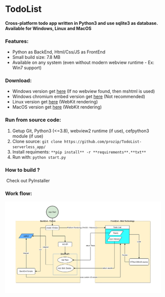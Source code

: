 # TodoList

#### Cross-platform todo app written in Python3 and use sqlite3 as database. Available for Windows, Linux and MacOS



### Features:

- Python as BackEnd, Html/Css/JS as FrontEnd
- Small build size: 7.8 MB
- Available on any system (even without modern webview runtime - Ex: Win7 support)





### Download: 

- Windows version get [here](https://github.com/prozip/TodoList-serverless_app/raw/master/build/windows/todo.exe) (If no webview found, then mshtml is used)
- Windows chromium embed version get [here](https://github.com/prozip/TodoList-serverless_app/raw/master/build/windows/todo_chromium.exe) (Not recommended)
- Linux version get [here](https://github.com/prozip/TodoList-serverless_app/raw/master/build/linux%20%5BDebian%20based%5D/todo) (WebKit rendering)
- MacOS version get [here](https://github.com/prozip/TodoList-serverless_app/raw/master/build/macosx/todo) (WebKit rendering)





### Run from source code:

1. Getup Git, Python3 (<=3.8), webview2 runtime (if use), cefpython3 module (if use)
2. Clone source:  `git clone https://github.com/prozip/TodoList-serverless_app/`
3. Install requiments: `**pip install** -r **requirements**.**txt**`
4. Run with: `python start.py`





### How to build ? 

​	Check out PyInstaller





### Work flow:

![app_flow](https://github.com/prozip/TodoList-serverless_app/blob/master/image/app_flow.png)



